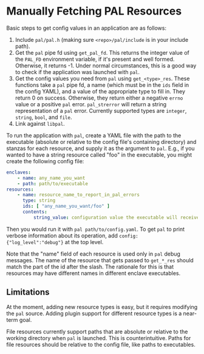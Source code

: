Manually Fetching PAL Resources
===============================

Basic steps to get config values in an application are as follows:

1. Include `pal/pal.h` (making sure `<repo>/pal/include` is in your include
   path).
2. Get the `pal` pipe fd using `get_pal_fd`. This returns the integer value
   of the `PAL_FD` environment variable, if it's present and well formed.
   Otherwise, it returns -1. Under normal circumstances, this is a good way
   to check if the application was launched with `pal`.
3. Get the config values you need from `pal` using `get_<type>_res`. These
   functions take a `pal` pipe fd, a name (which must be in the `ids` field
   in the config YAML), and a value of the appropriate type to fill in. They
   return 0 on success. Otherwise, they return either a negative `errno`
   value or a positive `pal` error. `pal_strerror` will return a string
   representation of a `pal` error. Currently supported types are `integer`,
   `string`, `bool`, and `file`.
4. Link against `libpal`.

To run the application with `pal`, create a YAML file with the path to the
executable (absolute or relative to the config file's containing directory)
and stanzas for each resource, and supply it as the argument to `pal`. E.g.,
if you wanted to have a string resource called "foo" in the executable, you
might create the following config file:

```yaml
enclaves:
    - name: any_name_you_want
    - path: path/to/executable
resources:
    - name: resource_name_to_report_in_pal_errors
      type: string
      ids: [ "any_name_you_want/foo" ]
      contents:
          string_value: configuration value the executable will receive
```

Then you would run it with `pal path/to/config.yaml`. To get `pal` to print
verbose information about its operation, add `config: {"log_level":"debug"}`
at the top level.

Note that the "name" field of each resource is used only in `pal` debug
messages. The name of the resource that gets passed to `get_*_res` should
match the part of the id after the slash. The rationale for this is that
resources may have different names in different enclave executables.

Limitations
-----------

At the moment, adding new resource types is easy, but it requires modifying
the `pal` source. Adding plugin support for different resource types is a
near-term goal.

File resources currently support paths that are absolute or relative to the
working directory when `pal` is launched. This is counterintuitive. Paths
for file resources should be relative to the config file, like paths to
executables.
